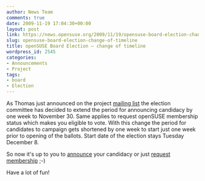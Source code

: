 ```yaml
---
author: News Team
comments: true
date: 2009-11-19 17:04:30+00:00
layout: post
link: https://news.opensuse.org/2009/11/19/opensuse-board-election-change-of-timeline/
slug: opensuse-board-election-change-of-timeline
title: openSUSE Board Election – change of timeline
wordpress_id: 2545
categories:
- Announcements
- Project
tags:
- board
- Election
---
```


As Thomas just announced on the project [mailing list](http://lists.opensuse.org/opensuse-project/2009-11/msg00074.html) the election committee has decided to extend the period for announcing candidacy by one week to November 30. Same applies to request openSUSE membership status which makes you eligible to vote. With this change the period for candidates to campaign gets shortened by one week to start just one week prior to opening of the ballots. Start date of the election stays Tuesday December 8.

So now it's up to you to [announce](http://en.opensuse.org/Board_Election/2009#Phase_0:_Notification_of_Intent_to_Run) your candidacy or just [request membership](http://en.opensuse.org/Members) ;-)

Have a lot of fun!

